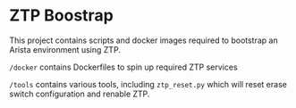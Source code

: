 # ZTP Boostrap

This project contains scripts and docker images required to bootstrap an Arista environment using ZTP.

`/docker` contains Dockerfiles to spin up required ZTP services

`/tools` contains various tools, including `ztp_reset.py` which will reset erase switch configuration and renable ZTP.
